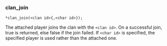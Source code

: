 ### clan_join
```
*clan_join(<clan id>{,<char id>});
```

The attached player joins the clan with the `<clan id>`. On a successful join,
true is returned, else false if the join failed.
If `<char id>` is specified, the specified player is used rather than the attached one.
